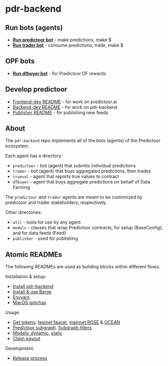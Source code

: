<!--
Copyright 2023 Ocean Protocol Foundation
SPDX-License-Identifier: Apache-2.0
-->

# pdr-backend

## Run bots (agents)

- **[Run predictoor bot](READMEs/predictoor.md)** - make predictions, make $
- **[Run trader bot](READMEs/trader.md)** - consume predictions, trade, make $

## OPF bots

- **[Run dfbuyer bot](READMEs/dfbuyer.md)** - for Predictoor DF rewards

## Develop predictoor


- [Frontend-dev README](READMEs/frontend-dev.md) - for work on predictoor.ai
- [Backend-dev README](READMEs/backend-dev.md) - for work on pdr-backend
- [Publisher README](READMEs/publisher.md) - for publishing new feeds


## About

The `pdr-backend` repo implements all of the bots (agents) of the Predictoor ecosystem.

Each agent has a directory:
- `predictoor` - bot (agent) that submits individual predictions
- `trader` - bot (agent) that buys aggregated predictions, then trades
- `trueval` - agent that reports true values to contract
- `dfbuyer` - agent that buys aggregate predictions on behalf of Data Farming

The `predictoor` and `trader` agents are meant to be customized by predictoor and trader stakeholders, respectively.

Other directories:
- `util` - tools for use by any agent
- `models` - classes that wrap Predictoor contracts; for setup (BaseConfig); and for data feeds (Feed)
- `publisher` - used for publishing

## Atomic READMEs

The following READMEs are used as building blocks within different flows.

Installation & setup:
- [Install pdr-backend](READMEs/install.md)
- [Install & use Barge](READMEs/barge.md)
- [Envvars](READMEs/envvars.md)
- [MacOS gotchas](READMEs/macos.md)

Usage:
- [Get tokens](READMEs/get-tokens.md): [testnet faucet](READMEs/testnet-faucet.md), [mainnet ROSE](READMEs/get-rose-on-sapphire.md) & [OCEAN](READMEs/get-ocean-on-sapphire.md)
- [Predictoor subgraph](READMEs/subgraph.md). [Subgraph filters](READMEs/filters.md)
- [Models: dynamic](READMEs/dynamic-model.md), [static](READMEs/static-model.md)
- [Claim payout](READMEs/payout.md)

Development:
- [Release process](READMEs/release-process.md)

